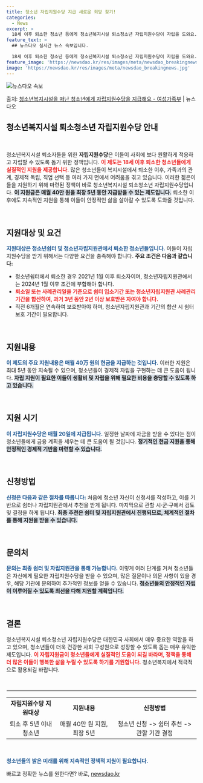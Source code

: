```yaml
---
title: 청소년 자립지원수당 지급 새로운 희망 찾기!
categories:
  - News
excerpt: >
  18세 이후 퇴소한 청소년 등에게 청소년복지시설 퇴소청소년 자립지원수당이 자립을 도와요.  ▲ 지원대상   …
feature_text: >
  ## 뉴스다오 실시간 뉴스 속보입니다.

  18세 이후 퇴소한 청소년 등에게 청소년복지시설 퇴소청소년 자립지원수당이 자립을 도와요.  ▲ 지원대상   …
feature_image: 'https://newsdao.kr/res/images/meta/newsdao_breakingnews.jpg'
image: 'https://newsdao.kr/res/images/meta/newsdao_breakingnews.jpg'
---
```


![뉴스다오 속보](https://newsdao.kr/res/images/meta/newsdao_breakingnews.jpg)

<p>출처: <a href="https://newsdao.kr/3848" rel="dofollow">청소년복지시설을 떠난 청소년에게 자립지원수당을 지급해요 - 여성가족부</a> | 뉴스다오</p>

<h2 data-ke-size="size26">청소년복지시설 퇴소청소년 자립지원수당 안내</h2>

<p data-ke-size="size16">&nbsp;</p>

청소년복지시설 퇴소자들을 위한 <b>자립지원수당</b>은 이들이 사회에 보다 원활하게 적응하고 자립할 수 있도록 돕기 위한 정책입니다. <b><span style="color: #ee2323;">이 제도는 18세 이후 퇴소한 청소년들에게 실질적인 지원을 제공합니다.</span></b> 많은 청소년들이 복지시설에서 퇴소한 이후, 가족과의 관계, 경제적 독립, 직업 선택 등 여러 가지 면에서 어려움을 겪고 있습니다. 이러한 젊은이들을 지원하기 위해 마련된 정책이 바로 청소년복지시설 퇴소청소년 자립지원수당입니다. <b><span style="background-color: #21538527;">이 지원금은 매월 40만 원을 최장 5년 동안 지급받을 수 있는 제도입니다.</span></b> 퇴소한 이후에도 지속적인 지원을 통해 이들이 안정적인 삶을 살아갈 수 있도록 도와줄 것입니다.

<p data-ke-size="size16">&nbsp;</p>

<h2 data-ke-size="size26">지원대상 및 요건</h2>

<b><span style="color: #1a5490;">지원대상은 청소년쉼터 및 청소년자립지원관에서 퇴소한 청소년들입니다.</span></b> 이들이 자립지원수당을 받기 위해서는 다양한 요건을 충족해야 합니다. <b>주요 조건은 다음과 같습니다:</b>

<ul>
   <li>청소년쉼터에서 퇴소한 경우 2021년 1월 이후 퇴소자이며, 청소년자립지원관에서는 2024년 1월 이후 조건에 부합해야 합니다.</li>
   <li><b><span style="color: #ee2323;">퇴소일 또는 사례관리일을 기준으로 쉼터 입소기간 또는 청소년자립지원관 사례관리 기간을 합산하여, 과거 3년 동안 2년 이상 보호받은 자여야 합니다.</span></b></li>
   <li>직전 6개월은 연속하여 보호받아야 하며, 청소년자립지원관과 기간의 합산 시 쉼터 보호 기간이 필요합니다.</li>
</ul>

<p data-ke-size="size16">&nbsp;</p>

<h2 data-ke-size="size26">지원내용</h2>

<b><span style="color: #1a5490;">이 제도의 주요 지원내용은 매월 40万 원의 현금을 지급하는 것입니다.</span></b> 이러한 지원은 최대 5년 동안 지속될 수 있으며, 청소년들이 경제적 자립을 구현하는 데 큰 도움이 됩니다. <b><span style="background-color: #21538527;">자립 지원이 필요한 이들이 생활비 및 자립을 위해 필요한 비용을 충당할 수 있도록 하고 있습니다.</span></b>

<p data-ke-size="size16">&nbsp;</p>

<h2 data-ke-size="size26">지원 시기</h2>

<b><span style="color: #1a5490;">이 자립지원수당은 매월 20일에 지급됩니다.</span></b> 일정한 날짜에 자금을 받을 수 있다는 점이 청소년들에게 금융 계획을 세우는 데 큰 도움이 될 것입니다. <b><span style="background-color: #21538527;">정기적인 현금 지원을 통해 안정적인 경제적 기반을 마련할 수 있습니다.</span></b>

<p data-ke-size="size16">&nbsp;</p>

<h2 data-ke-size="size26">신청방법</h2>

<b><span style="color: #1a5490;">신청은 다음과 같은 절차를 따릅니다:</span></b> 처음에 청소년 자신이 신청서를 작성하고, 이를 기반으로 쉼터나 자립지원관에서 추천을 받게 됩니다. 마지막으로 관할 시·군·구에서 검토 및 결정을 하게 됩니다. <b><span style="background-color: #21538527;">최종 추천은 쉼터 및 자립지원관에서 진행되므로, 체계적인 절차를 통해 지원을 받을 수 있습니다.</span></b>

<p data-ke-size="size16">&nbsp;</p>

<h2 data-ke-size="size26">문의처</h2>

<b><span style="color: #1a5490;">문의는 최종 쉼터 및 자립지원관을 통해 가능합니다.</span></b> 이렇게 여러 단계를 거쳐 청소년들은 자신에게 필요한 자립지원수당을 받을 수 있으며, 많은 질문이나 의문 사항이 있을 경우, 해당 기관에 문의하여 추가적인 정보를 얻을 수 있습니다. <b><span style="background-color: #21538527;">청소년들의 안정적인 자립이 이루어질 수 있도록 최선을 다해 지원할 계획입니다.</span></b>

<p data-ke-size="size16">&nbsp;</p>

<h2 data-ke-size="size26">결론</h2>

청소년복지시설 퇴소청소년 자립지원수당은 대한민국 사회에서 매우 중요한 역할을 하고 있으며, 청소년들이 더욱 건강한 사회 구성원으로 성장할 수 있도록 돕는 매우 유익한 제도입니다. <b><span style="color: #ee2323;">이 자립지원금이 청소년들에게 실질적인 도움이 되길 바라며, 정책을 통해 더 많은 이들이 행복한 삶을 누릴 수 있도록 하기를 기원합니다.</span></b> 청소년복지에서 적극적으로 활용되길 바랍니다. 

<p data-ke-size="size16">&nbsp;</p>

<hr style="border: 1px solid #eee;" />

<table style="width: 100%; border-collapse: collapse;"> 
    <tr>
        <td style="text-align: center; height: 17px;"><b>자립지원수당 지원대상</b></td>
        <td style="text-align: center; height: 17px;"><b>지원내용</b></td>
        <td style="text-align: center; height: 17px;"><b>신청방법</b></td>
    </tr>
    <tr>
        <td style="text-align: center; height: 17px;">퇴소 후 5년 이내 청소년</td>
        <td style="text-align: center; height: 17px;">매월 40만 원 지원, 최장 5년</td>
        <td style="text-align: center; height: 17px;">청소년 신청 -> 쉼터 추천 -> 관할 기관 결정</td>
    </tr>
</table>

<p data-ke-size="size16">&nbsp;</p>

<b><span style="color: #1a5490;">청소년들의 밝은 미래를 위해 지속적인 정책적 지원이 필요합니다.</span></b> 

빠르고 정확한 뉴스를 원한다면? 바로, <a href="https://newsdao.kr" rel="dofollow">newsdao.kr</a>



